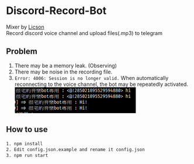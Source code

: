# Discord-Record-Bot
Mixer by [Licson](https://github.com/licson0729)  
Record discord voice channel and upload files(.mp3) to telegram

## Problem
1. There may be a memory leak. (Observing)
2. There may be noise in the recording file.
3. `Error: 4006: Session is no longer valid.` When automatically reconnecting to the voice channel, the bot may be repeatedly activated.  
![](image/problem.PNG)

## How to use
```
1. npm install 
2. Edit config.json.example and rename it config.json
3. npm run start
```
